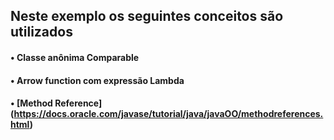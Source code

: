 ## Neste exemplo os seguintes conceitos são utilizados

#### • Classe anônima Comparable
#### • Arrow function com expressão Lambda
#### • [Method Reference] (https://docs.oracle.com/javase/tutorial/java/javaOO/methodreferences.html)
